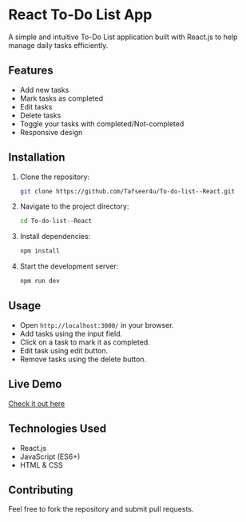 # React To-Do List App

A simple and intuitive To-Do List application built with React.js to help manage daily tasks efficiently.

## Features
- Add new tasks
- Mark tasks as completed
- Edit tasks
- Delete tasks
- Toggle your tasks with completed/Not-completed
- Responsive design

## Installation

1. Clone the repository:
   ```bash
   git clone https://github.com/Tafseer4u/To-do-list--React.git
   ```

2. Navigate to the project directory:
   ```bash
   cd To-do-list--React
   ```

3. Install dependencies:
   ```bash
   npm install
   ```

4. Start the development server:
   ```bash
   npm run dev
   ```

## Usage
- Open `http://localhost:3000/` in your browser.
- Add tasks using the input field.
- Click on a task to mark it as completed.
- Edit task using edit button.
- Remove tasks using the delete button.

## Live Demo
[Check it out here](https://to-do-list-react-ji9l.onrender.com/)

## Technologies Used
- React.js
- JavaScript (ES6+)
- HTML & CSS

## Contributing
Feel free to fork the repository and submit pull requests.
